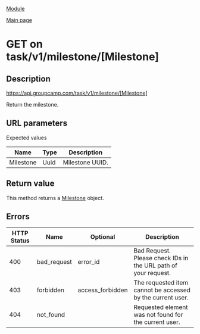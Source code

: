 
[Module](./README.md)

[Main page](../README.md)


# GET on task/v1/milestone/[Milestone]

## Description

https://api.groupcamp.com/task/v1/milestone/[Milestone]


Return the milestone.



## URL parameters

Expected values

Name   | Type    | Description
-------|---------|------------
Milestone | Uuid | Milestone UUID.









## Return value


This method returns a [Milestone](../types/Milestone.md) object.





## Errors


HTTP Status | Name   | Optional          | Description
------------|--------|-------------------|------------
400 | bad_request | error_id | Bad Request. Please check IDs in the URL path of your request.
403 | forbidden | access_forbidden | The requested item cannot be accessed by the current user.
404 | not_found |  | Requested element was not found for the current user.



